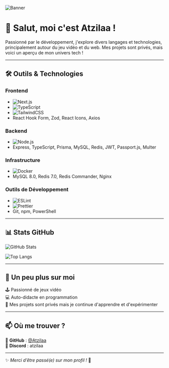 ![Banner](https://via.placeholder.com/1200x400?text=Bienvenue+sur+mon+GitHub+%F0%9F%8C%9F)

# 👋 Salut, moi c'est Atzilaa !

Passionné par le développement, j'explore divers langages et technologies, principalement autour du jeu vidéo et du web. Mes projets sont privés, mais voici un aperçu de mon univers tech !

---
## 🛠️ Outils & Technologies

### Frontend
- ![Next.js](https://img.shields.io/badge/Next.js-000000?style=for-the-badge&logo=nextdotjs&logoColor=white)
- ![TypeScript](https://img.shields.io/badge/TypeScript-007ACC?style=for-the-badge&logo=typescript&logoColor=white)
- ![TailwindCSS](https://img.shields.io/badge/TailwindCSS-38B2AC?style=for-the-badge&logo=tailwindcss&logoColor=white)
- React Hook Form, Zod, React Icons, Axios

### Backend
- ![Node.js](https://img.shields.io/badge/Node.js-339933?style=for-the-badge&logo=node.js&logoColor=white)
- Express, TypeScript, Prisma, MySQL, Redis, JWT, Passport.js, Multer

### Infrastructure
- ![Docker](https://img.shields.io/badge/Docker-2496ED?style=for-the-badge&logo=docker&logoColor=white)
- MySQL 8.0, Redis 7.0, Redis Commander, Nginx

### Outils de Développement
- ![ESLint](https://img.shields.io/badge/ESLint-4B32C3?style=for-the-badge&logo=eslint&logoColor=white)
- ![Prettier](https://img.shields.io/badge/Prettier-F7B93E?style=for-the-badge&logo=prettier&logoColor=white)
- Git, npm, PowerShell

---

## 📊 Stats GitHub
![GitHub Stats](https://github-readme-stats.vercel.app/api?username=Atzilaa&show_icons=true&theme=radical)

![Top Langs](https://github-readme-stats.vercel.app/api/top-langs/?username=Atzilaa&layout=compact&theme=radical)

---

## 🚀 Un peu plus sur moi
🕹️ Passionné de jeux vidéo  
💻 Auto-didacte en programmation  
🔐 Mes projets sont privés mais je continue d'apprendre et d'expérimenter  

---

## 📫 Où me trouver ?
📌 **GitHub** : [@Atzilaa](https://github.com/Atzilaa)  
📌 **Discord** : atzilaa 

---
✨ *Merci d’être passé(e) sur mon profil !* 🚀
